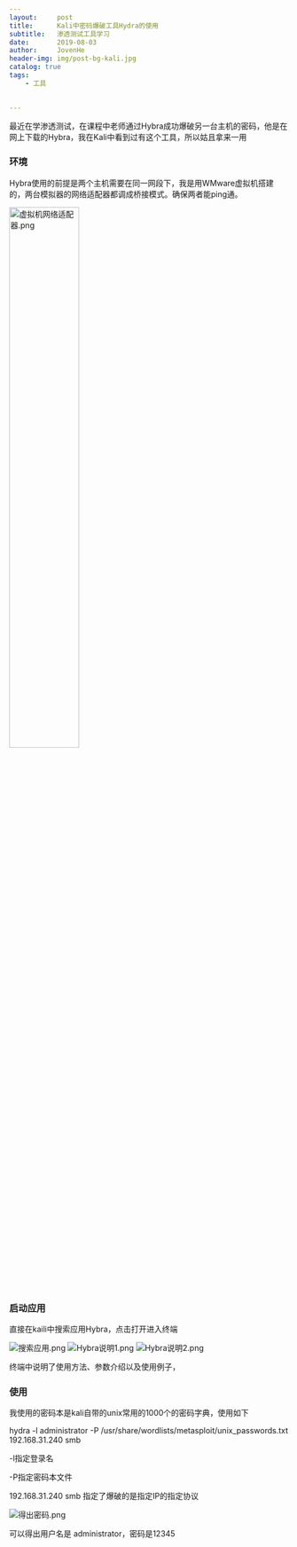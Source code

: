 ```yaml
---
layout:     post
title:      Kali中密码爆破工具Hydra的使用
subtitle:   渗透测试工具学习
date:       2019-08-03
author:     JovenHe
header-img: img/post-bg-kali.jpg
catalog: true
tags:
    - 工具
    

---
```


最近在学渗透测试，在课程中老师通过Hybra成功爆破另一台主机的密码，他是在网上下载的Hybra，我在Kali中看到过有这个工具，所以姑且拿来一用

### 环境

Hybra使用的前提是两个主机需要在同一网段下，我是用WMware虚拟机搭建的，两台模拟器的网络适配器都调成桥接模式。确保两者能ping通。

<img src="https://i.loli.net/2019/08/03/xDp9rNjnaftvJzB.png" alt="虚拟机网络适配器.png" title="虚拟机网络适配器.png" width=50% />

### 启动应用

直接在kaili中搜索应用Hybra，点击打开进入终端

<img src="https://i.loli.net/2019/08/03/Rtep1hMYfAaqrik.png" alt="搜索应用.png" title="搜索应用.png" />

<img src="https://i.loli.net/2019/08/03/1fneyCpAS4YGEbP.png" alt="Hybra说明1.png" title="Hybra说明1.png" />

<img src="https://i.loli.net/2019/08/03/2FLNqMOBzGyblI1.png" alt="Hybra说明2.png" title="Hybra说明2.png" />

终端中说明了使用方法、参数介绍以及使用例子，

### 使用

我使用的密码本是kali自带的unix常用的1000个的密码字典，使用如下

hydra -l administrator -P /usr/share/wordlists/metasploit/unix_passwords.txt 192.168.31.240 smb

-l指定登录名

-P指定密码本文件

192.168.31.240 smb 指定了爆破的是指定IP的指定协议

<img src="https://i.loli.net/2019/08/03/oQPt18L7EfvhxmF.png" alt="得出密码.png" title="得出密码.png" />

可以得出用户名是 administrator，密码是12345
